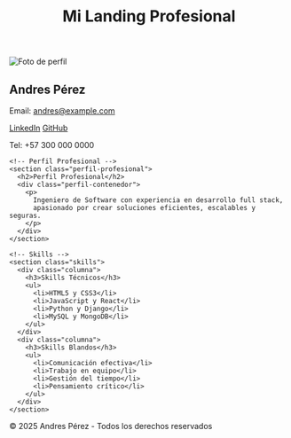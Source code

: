 <!DOCTYPE html>
<html lang="es">
<head>
  <meta charset="UTF-8">
  <meta name="viewport" content="width=device-width, initial-scale=1.0">
  <title>Landing Page Profesional</title>
  <link rel="stylesheet" href="css/style.css">
</head>
<body>
  <header>
    <h1>Mi Landing Profesional</h1>
  </header>

  <main>
    <!-- Información Personal -->
    <section class="personal-info">
      <img src="img/foto.jpg" alt="Foto de perfil" class="foto-perfil">
      <h2>Andres Pérez</h2>
      <p>Email: <a href="mailto:andres@example.com">andres@example.com</a></p>
      <div class="redes">
        <a href="https://linkedin.com" target="_blank">LinkedIn</a>
        <a href="https://github.com" target="_blank">GitHub</a>
      </div>
      <p>Tel: +57 300 000 0000</p>
    </section>

    <!-- Perfil Profesional -->
    <section class="perfil-profesional">
      <h2>Perfil Profesional</h2>
      <div class="perfil-contenedor">
        <p>
          Ingeniero de Software con experiencia en desarrollo full stack,
          apasionado por crear soluciones eficientes, escalables y seguras.
        </p>
      </div>
    </section>

    <!-- Skills -->
    <section class="skills">
      <div class="columna">
        <h3>Skills Técnicos</h3>
        <ul>
          <li>HTML5 y CSS3</li>
          <li>JavaScript y React</li>
          <li>Python y Django</li>
          <li>MySQL y MongoDB</li>
        </ul>
      </div>
      <div class="columna">
        <h3>Skills Blandos</h3>
        <ul>
          <li>Comunicación efectiva</li>
          <li>Trabajo en equipo</li>
          <li>Gestión del tiempo</li>
          <li>Pensamiento crítico</li>
        </ul>
      </div>
    </section>
  </main>

  <footer>
    <p>© 2025 Andres Pérez - Todos los derechos reservados</p>
  </footer>
</body>
</html>

